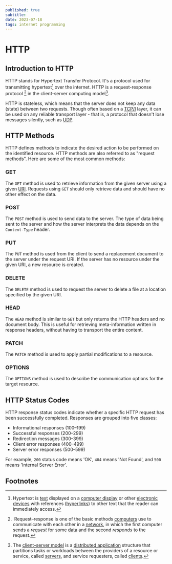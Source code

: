 ```yaml
---
published: true
subtitle:
date: 2023-07-18
tags: internet programming
---
```


#  HTTP

## Introduction to HTTP

HTTP stands for Hypertext Transfer Protocol. It's a protocol used for transmitting hypertext[^1] over the internet. HTTP is a request-response protocol [^2] in the client-server computing model[^3].

HTTP is stateless, which means that the server does not keep any data (state) between two requests. Though often based on a [TCP/I](https://en.wikipedia.org/wiki/Internet_protocol_suite) layer, it can be used on any reliable transport layer - that is, a protocol that doesn't lose messages silently, such as [UDP](https://en.wikipedia.org/wiki/User_Datagram_Protocol).

## HTTP Methods

HTTP defines methods to indicate the desired action to be performed on the identified resource. HTTP methods are also referred to as "request methods". Here are some of the most common methods:

### GET

The `GET` method is used to retrieve information from the given server using a given [URI](https://en.wikipedia.org/wiki/Uniform_Resource_Identifier). Requests using `GET` should only retrieve data and should have no other effect on the data.

### POST

The `POST` method is used to send data to the server. The type of data being sent to the server and how the server interprets the data depends on the `Content-Type` header.

### PUT

The `PUT` method is used from the client to send a replacement document to the server under the request URI. If the server has no resource under the given URI, a new resource is created.

### DELETE

The `DELETE` method is used to request the server to delete a file at a location specified by the given URI.

### HEAD

The `HEAD` method is similar to `GET` but only returns the HTTP headers and no document body. This is useful for retrieving meta-information written in response headers, without having to transport the entire content.

### PATCH

The `PATCH` method is used to apply partial modifications to a resource.

### OPTIONS

The `OPTIONS` method is used to describe the communication options for the target resource.

## HTTP Status Codes

HTTP response status codes indicate whether a specific HTTP request has been successfully completed. Responses are grouped into five classes:

- Informational responses (100–199)
- Successful responses (200–299)
- Redirection messages (300–399)
- Client error responses (400–499)
- Server error responses (500–599)

For example, `200` status code means 'OK', `404` means 'Not Found', and `500` means 'Internal Server Error'.

## Footnotes

[^1]: Hypertext is [text](https://en.wikipedia.org/wiki/E-text "E-text") displayed on a [computer display](https://en.wikipedia.org/wiki/Computer_display "Computer display") or other [electronic devices](https://en.wikipedia.org/wiki/Electronic_devices "Electronic devices") with references ([hyperlinks](https://en.wikipedia.org/wiki/Hyperlinks "Hyperlinks")) to other text that the reader can immediately access.

[^2]:  Request–response is one of the basic methods [computers](https://en.wikipedia.org/wiki/Computer "Computer") use to communicate with each other in a [network](https://en.wikipedia.org/wiki/Computer_network "Computer network"), in which the first computer sends a _request_ for some [data](https://en.wikipedia.org/wiki/Data_(computing) "Data (computing)") and the second _responds_ to the request.

[^3]: The [client–server model](https://en.wikipedia.org/wiki/Client%E2%80%93server_model) is a [distributed application](https://en.wikipedia.org/wiki/Distributed_application "Distributed application") structure that partitions tasks or workloads between the providers of a resource or service, called [servers](https://en.wikipedia.org/wiki/Server_(computing) "Server (computing)"), and service requesters, called [clients](https://en.wikipedia.org/wiki/Client_(computing) "Client (computing)").